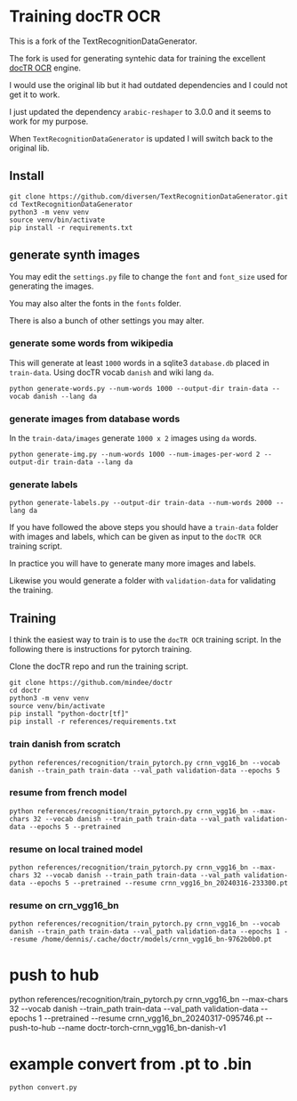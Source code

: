 # Training docTR OCR

This is a fork of the TextRecognitionDataGenerator. 

The fork is used for generating syntehic data for training the excellent [docTR OCR](https://github.com/mindee/doctr) engine.

I would use the original lib but it had outdated dependencies and I could not get it to work.

I just updated the dependency `arabic-reshaper` to 3.0.0 and it seems to work for my purpose. 

When `TextRecognitionDataGenerator` is updated I will switch back to the original lib.

## Install

    git clone https://github.com/diversen/TextRecognitionDataGenerator.git
    cd TextRecognitionDataGenerator
    python3 -m venv venv
    source venv/bin/activate 
    pip install -r requirements.txt

## generate synth images

You may edit the `settings.py` file to change the `font` and `font_size` used for generating the images.

You may also alter the fonts in the `fonts` folder.

There is also a bunch of other settings you may alter.

### generate some words from wikipedia

This will generate at least `1000` words in a sqlite3 `database.db` placed in `train-data`. 
Using docTR vocab `danish` and wiki lang `da`. 

    python generate-words.py --num-words 1000 --output-dir train-data --vocab danish --lang da

### generate images from database words

In the `train-data/images` generate `1000 x 2` images using `da` words. 

    python generate-img.py --num-words 1000 --num-images-per-word 2 --output-dir train-data --lang da

### generate labels

    python generate-labels.py --output-dir train-data --num-words 2000 --lang da


If you have followed the above steps you should have a `train-data` folder with images and labels, 
which can be given as input to the `docTR OCR` training script.

In practice you will have to generate many more images and labels.

Likewise you would generate a folder with `validation-data` for validating the training. 

## Training

I think the easiest way to train is to use the `docTR OCR` training script.
In the following there is instructions for pytorch training. 

Clone the docTR repo and run the training script.

    git clone https://github.com/mindee/doctr
    cd doctr
    python3 -m venv venv
    source venv/bin/activate 
    pip install "python-doctr[tf]"
    pip install -r references/requirements.txt

### train danish from scratch

    python references/recognition/train_pytorch.py crnn_vgg16_bn --vocab danish --train_path train-data --val_path validation-data --epochs 5 

### resume from french model

    python references/recognition/train_pytorch.py crnn_vgg16_bn --max-chars 32 --vocab danish --train_path train-data --val_path validation-data --epochs 5 --pretrained

### resume on local trained model

    python references/recognition/train_pytorch.py crnn_vgg16_bn --max-chars 32 --vocab danish --train_path train-data --val_path validation-data --epochs 5 --pretrained --resume crnn_vgg16_bn_20240316-233300.pt

### resume on crn_vgg16_bn 

    python references/recognition/train_pytorch.py crnn_vgg16_bn --vocab danish --train_path train-data --val_path validation-data --epochs 1 --resume /home/dennis/.cache/doctr/models/crnn_vgg16_bn-9762b0b0.pt

# push to hub

 python references/recognition/train_pytorch.py crnn_vgg16_bn --max-chars 32 --vocab danish --train_path train-data --val_path validation-data --epochs 1 --pretrained --resume crnn_vgg16_bn_20240317-095746.pt --push-to-hub --name doctr-torch-crnn_vgg16_bn-danish-v1

# example convert from .pt to .bin

    python convert.py


